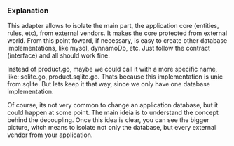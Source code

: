 ### Explanation
This adapter allows to isolate the main part, the application core (entities, rules, etc), from external vendors. It makes the core protected from external world.
From this point foward, if necessary, is easy to create other database implementations, like mysql, dynnamoDb, etc. Just follow the contract (interface) and all should work fine.

Instead of product.go, maybe we could call it with a more specific name, like: sqlite.go, product.sqlite.go. Thats because this implementation is unic from sqlite. But lets keep it that way, since we only have one database implementation.

Of course, its not very common to change an application database, but it could happen at some point. The main ideia is to understand the concept behind the decoupling. Once this idea is clear, you can see the bigger picture, witch means to isolate not only the database, but every external vendor from your application.